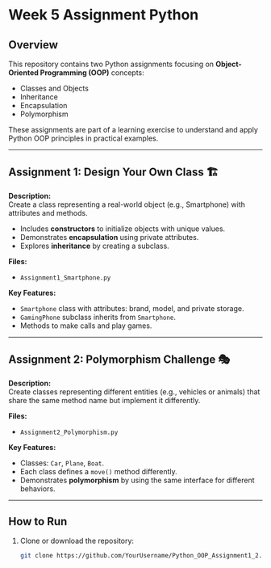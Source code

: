 # Week 5 Assignment Python

## Overview
This repository contains two Python assignments focusing on **Object-Oriented Programming (OOP)** concepts:  
- Classes and Objects  
- Inheritance  
- Encapsulation  
- Polymorphism  

These assignments are part of a learning exercise to understand and apply Python OOP principles in practical examples.

---

## Assignment 1: Design Your Own Class 🏗️
**Description:**  
Create a class representing a real-world object (e.g., Smartphone) with attributes and methods.  
- Includes **constructors** to initialize objects with unique values.  
- Demonstrates **encapsulation** using private attributes.  
- Explores **inheritance** by creating a subclass.

**Files:**  
- `Assignment1_Smartphone.py`

**Key Features:**  
- `Smartphone` class with attributes: brand, model, and private storage.  
- `GamingPhone` subclass inherits from `Smartphone`.  
- Methods to make calls and play games.

---

## Assignment 2: Polymorphism Challenge 🎭
**Description:**  
Create classes representing different entities (e.g., vehicles or animals) that share the same method name but implement it differently.  

**Files:**  
- `Assignment2_Polymorphism.py`

**Key Features:**  
- Classes: `Car`, `Plane`, `Boat`.  
- Each class defines a `move()` method differently.  
- Demonstrates **polymorphism** by using the same interface for different behaviors.

---

## How to Run
1. Clone or download the repository:
   ```bash
   git clone https://github.com/YourUsername/Python_OOP_Assignment1_2.git
